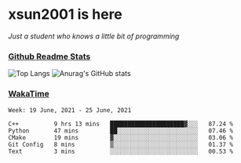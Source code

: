 # xsun2001 is here

*Just a student who knows a little bit of programming*

### [Github Readme Stats](https://github.com/anuraghazra/github-readme-stats)

![Top Langs](https://github-readme-stats.vercel.app/api/top-langs/?username=xsun2001&layout=compact&theme=radical) ![Anurag's GitHub stats](https://github-readme-stats.vercel.app/api?username=xsun2001&show_icons=true&theme=radical)

### [WakaTime](https://wakatime.com)

<!--START_SECTION:waka-->
```text
Week: 19 June, 2021 - 25 June, 2021

C++          9 hrs 13 mins   █████████████████████▓░░░   87.24 % 
Python       47 mins         ██░░░░░░░░░░░░░░░░░░░░░░░   07.46 % 
CMake        19 mins         ▓░░░░░░░░░░░░░░░░░░░░░░░░   03.06 % 
Git Config   8 mins          ▒░░░░░░░░░░░░░░░░░░░░░░░░   01.37 % 
Text         3 mins          ░░░░░░░░░░░░░░░░░░░░░░░░░   00.53 % 
```
<!--END_SECTION:waka-->

